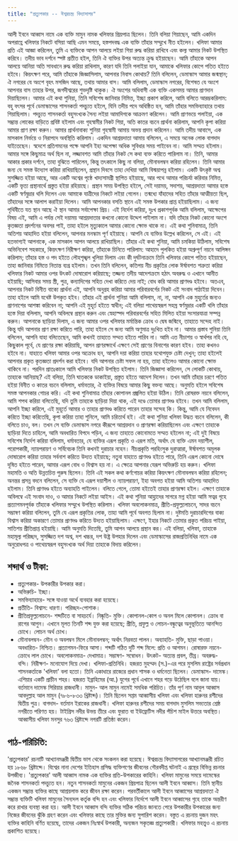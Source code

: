 ```yaml
---
title: "প্রত্যুপকার -- ঈশ্বরচন্দ্র বিদ্যাসাগর"
---
```

আলী ইবনে আব্বাস নামে এক ব্যক্তি মামুন নামক খলিফার প্রিয়পাত্র ছিলেন। তিনি বলিয়া গিয়াছেন, আমি একদিন অপরাহ্ণে খলিফার নিকটে বসিয়া আছি এমন সময়ে, হস্তপদবদ্ধ এক ব্যক্তি তাঁহার সম্মুখে নীত হইলেন। খলিফা আমার প্রতি এই আজ্ঞা করিলেন, তুমি এ ব্যক্তিকে আপন আলয়ে লইয়া গিয়া রুদ্ধ করিয়া রাখিবে এবং কল্য আমার নিকট উপস্থিত করিবে। তদীয় ভাব দর্শনে স্পষ্ট প্রতীত হইল, তিনি ঐ ব্যক্তির উপর অত্যন্ত ক্রুদ্ধ হইয়াছেন। আমি তাঁহাকে আপন আলয়ে আনিয়া অতি সাবধানে রুদ্ধ করিয়া রাখিলাম, কারণ যদি তিনি পলাইয়া যান, আমাকে খলিফার কোপে পতিত হইতে হইবে। কিয়ৎক্ষণ পরে, আমি তাঁহাকে জিজ্ঞাসিলাম, আপনার নিবাস কোথায়? তিনি বলিলেন, ডেমাস্কাস আমার জন্মস্থান; ঐ নগরের যে অংশে বৃহৎ মসজিদ আছে, তথায় আমার বাস। আমি বলিলাম, ডেমাস্কাস নগরের, বিশেষত যে অংশে আপনার বাস তাহার উপর, জগদীশ্বরের শুভদৃষ্টি থাকুক। ঐ অংশের অধিবাসী এক ব্যক্তি একসময় আমার প্রাণদান দিয়াছিলেন। আমার এই কথা শুনিয়া, তিনি সবিশেষ জানিবার নিমিত্ত, ইচ্ছা প্রকাশ করিলে, আমি বলিতে আরম্ভকরিলাম: বহু বৎসর পূর্বে ডেমাস্কাসের শাসনকর্তা পদচ্যুত হইলে, যিনি তদীয় পদে অধিষ্ঠিত হন, আমি তাঁহার সমভিব্যাহারে তথায় গিয়াছিলাম। পদচ্যুত শাসনকর্তা বহুসংখ্যক সৈন্য লইয়া আমাদিগকে আক্রমণ করিলেন। আমি প্রাণভয়ে পলাইয়া, এক সম্ভ্রান্ত লোকের বাড়িতে প্রবিষ্ট হইলাম এবং গৃহস্বামীর নিকট গিয়া, অতি কাতর বচনে প্রার্থনা করিলাম, আপনি কৃপা করিয়া আমার প্রাণ রক্ষা করুন। আমার প্রার্থনাবাক্য শুনিয়া গৃহস্বামী আমায় অভয় প্রদান করিলেন। আমি তদীয় আবাসে, এক মাসকাল নির্ভয়ে ও নিরাপদে অবস্থিতি করিলাম। 
একদিন আশ্রয়দাতা আমায় বলিলেন, এ সময়ে অনেক লোক বাগদাদ যাইতেছেন। স্বদেশে প্রতিগমনের পক্ষে আপনি ইহা অপেক্ষা অধিক সুবিধার সময় পাইবেন না। আমি সম্মত হইলাম। আমার সঙ্গে কিছুমাত্র অর্থ ছিল না, লজ্জাবশত আমি তাঁহার নিকট সে কথা ব্যক্ত করিতে পারিলাম না। তিনি, আমার আকার প্রকার দর্শনে, তাহা বুঝিতে পারিলেন, কিন্তু তৎকালে কিছু না বলিয়া, মৌনাবলম্বন করিয়া রহিলেন।
তিনি আমার জন্য যে সমস্ত উদ্যোগ করিয়া রাখিয়াছিলেন, প্রস্থান দিবসে তাহা দেখিয়া আমি বিস্ময়াপন্ন হইলাম। একটি উৎকৃষ্ট অশ্ব সুসজ্জিত হইয়া আছে, আর একটি অশ্বের পৃষ্ঠে খাদ্যসামগ্রী স্থাপিত হইয়াছে, আর পথে আমার পরিচর্যা করিবার নিমিত্ত, একটি ভৃত্য প্রস্থানার্থে প্রস্তুত হইয়া রহিয়াছে। প্রস্থান সময় উপস্থিত হইলে, সেই দয়াময়, সদাশয়, আশ্রয়দাতা আমার হস্তে একটি স্বর্ণমুদ্রার থলি দিলেন এবং আমাকে যাত্রীদের নিকটে লইয়া গেলেন। তন্মধ্যে যাঁহাদের সহিত তাঁহার আত্মীয়তা ছিল, তাঁহাদের সঙ্গে আলাপ করাইয়া দিলেন। আমি আপনকার বসতি স্থানে এই সমস্ত উপকার প্রাপ্ত হইয়াছিলাম। এ জন্য পৃথিবীতে যত স্থান আছে ঐ স্থান আমার সর্বাপেক্ষা প্রিয়।
এই নির্দেশ করিয়া, দুঃখ প্রকাশপূর্বক আমি বলিলাম, আক্ষেপের বিষয় এই, আমি এ পর্যন্ত সেই দয়াময় আশ্রয়দাতার কখনো কোনো উদ্দেশ পাইলাম না। যদি তাঁহার নিকট কোনো অংশে কৃতজ্ঞতা প্রদর্শনের অবসর পাই, তাহা হইলে মৃত্যুকালে আমার কোনো ক্ষোভ থাকে না। এই কথা শুনিবামাত্র, তিনি অতিশয় আহাদিত হইয়া বলিলেন, আপনার মনস্কাম পূর্ণ হইয়াছে। আপনি যে ব্যক্তির উল্লেখ করিলেন, সে এই। এই হতভাগ্যই আপনাকে, এক মাসকাল আপন আলয়ে রাখিয়াছিল।
তাঁহার এই কথা শুনিয়া, আমি চমকিয়া উঠিলাম, সবিশেষ অভিনিবেশ সহকারে, কিয়ৎক্ষণ নিরীক্ষণ করিয়া,
তাঁহাকে চিনিতে পারিলাম: আহাদে পুলকিত হইয়া অশ্রুপূর্ণ নয়নে আলিঙ্গন করিলাম; তাঁহার হস্ত ও পদ
হইতে লৌহশৃঙ্খল খুলিয়া দিলাম এবং কী দুর্ঘটনাক্রমে তিনি খলিফার কোপে পতিত হইয়াছেন, তাহা
জানিবার নিমিত্তে নিতান্ত ব্যগ্র হইলাম। তখন তিনি বলিলেন, কতিপয় নীচ প্রকৃতির লোক ঈর্ষাবশত শত্রুতা
করিয়া খলিফার নিকট আমার ওপর উৎকট দোষারোপ করিয়াছে; তজ্জন্য তদীয় আদেশক্রমে হঠাৎ অবরুদ্ধ
ও এখানে আনীত হইয়াছি; আসিবার সময় স্ত্রী, পুত্র, কন্যাদিগের সহিত দেখা করিতে দেয় নাই; বোধ করি
আমার প্রাণদণ্ড হইবে। অতএব, আপনার নিকট বিনীত বাক্যে প্রার্থনা এই, আপনি অনুগ্রহ করিয়া আমার
পরিবারবর্গের নিকট এই সংবাদ পাঠাইয়া দিবেন। তাহা হইলে আমি যথেষ্ট উপকৃত হইব।
তাঁহার এই প্রার্থনা শুনিয়া আমি বলিলাম, না, না, আপনি এক মুহূর্তের জন্যও প্রাণনাশের আশঙ্কা করিবেন না; আপনি এই মুহূর্ত হইতে স্বাধীন; এই বলিয়া পাথেয়স্বরূপ সহস্র স্বর্ণমুদ্রার একটি থলি তাঁহার হস্তে দিয়া বলিলাম, আপনি অবিলম্বে প্রস্থান করুন এবং স্নেহাস্পদ পরিবারবর্গের সহিত মিলিত হইয়া সংসারযাত্রা সম্পন্ন করুন। আপনাকে ছাড়িয়া দিলাম, এ জন্য আমার ওপর খলিফার মর্মান্তিক ক্রোধ ও দ্বেষ জন্মিবে, তাহাতে সন্দেহ নাই। কিন্তু যদি আপনার প্রাণ রক্ষা করিতে পারি, তাহা হইলে সে জন্য আমি অণুমাত্র দুঃখিত হইব না।
আমার প্রস্তাব শুনিয়া তিনি বলিলেন, আপনি যাহা বলিতেছেন, আমি কখনই তাহাতে সম্মত হইতে পারিব না। আমি এত নীচাশয় ও স্বার্থপর নহি যে, কিছুকাল পূর্বে, যে প্রাণের রক্ষা করিয়াছি, আপন প্রাণরক্ষার্থে এক্ষণে সেই প্রাণের বিনাশের কারণ হইব। তাহা কখনও হইবে না। যাহাতে খলিফা আমার ওপর অক্রোধ হন, আপনি দয়া করিয়া তাহার যথোপযুক্ত চেষ্টা দেখুন; তাহা হইলেই আপনার প্রকৃত কৃতজ্ঞতা প্রদর্শন করা হইবে। যদি আপনার চেষ্টা সফল না হয়, তাহা হইলেও আমার কোনো ক্ষোভ থাকিবে না।
পরদিন প্রাতঃকালে আমি খলিফার নিকট উপস্থিত হইলাম। তিনি জিজ্ঞাসা করিলেন, সে লোকটি কোথায়, তাহাকে আনিয়াছ? এই বলিয়া, তিনি ঘাতককে ডাকাইয়া, প্রস্তুত হইতে আদেশ দিলেন। তখন আমি তাঁহার চরণে পতিত হইয়া বিনীত ও কাতর বচনে বলিলাম, ধর্মাবতার, ঐ ব্যক্তির বিষয়ে আমার কিছু বক্তব্য আছে। অনুমতি হইলে সবিশেষ সমস্ত আপনকার গোচর করি। এই কথা শুনিবামাত্র তাঁহার কোপানল প্রজ্বলিত হইয়া উঠিল। তিনি রোষরক্ত নয়নে বলিলেন, আমি শপথ করিয়া বলিতেছি, যদি তুমি তাহাকে ছাড়িয়া দিয়া থাক, এই দণ্ডে তোমার প্রাণদণ্ড হইবে। তখন আমি বলিলাম, আপনি ইচ্ছা করিলে, এই মুহূর্তে আমার ও তাহার প্রাণদণ্ড করিতে পারেন তাহার সন্দেহ কি। কিন্তু, আমি যে নিবেদন করিতে ইচ্ছা করিতেছি, কৃপা করিয়া তাহা শুনিলে, আমি চরিতার্থ হই।
এই কথা শুনিয়া খলিফা উদ্ধত বচনে বলিলেন, কী বলিতে চাও, বল। তখন সে ব্যক্তি ডেমাস্কাস নগরে কীরূপে আশ্রয়দান ও প্রাণরক্ষা করিয়াছিলেন এবং এক্ষণে তাহাকে ছাড়িয়া দিতে চাহিলে, আমি অবধারিত বিপদে পড়িব, এ জন্য তাহাতে কোনোমতে সম্মত হইলেন না; এই দুই বিষয়ে সবিশেষ নির্দেশ করিয়া বলিলাম, ধর্মাবতার, যে ব্যক্তির এরূপ প্রকৃতি ও এরূপ মতি, অর্থাৎ যে ব্যক্তি এমন দয়াশীল, পরোপকারী, ন্যায়পরায়ণ ও সর্বিবেচক তিনি কখনই দুরাচার নহেন। নীচপ্রকৃতি পরহিংসুক দুরাত্মারা, ঈর্ষাবশত অমূলক দোষারোপ করিয়া তাহার সর্বনাশ করিতে উদ্যত হইয়াছে; নতুবা যাহাতে প্রাণদণ্ড হইতে পারে, তিনি এরূপ কোনো দোষে দূষিত হইতে পারেন, আমার এরূপ বোধ ও বিশ্বাস হয় না। এ ক্ষেত্রে আপনার যেরূপ অভিরুচি হয় করুন।
খলিফা মহামতি ও অতি উন্নতচিত্ত পুরুষ ছিলেন। তিনি এই সকল কথা কর্ণগোচর করিয়া কিয়ৎক্ষণ মৌনাবলম্বন করিয়া রহিলেন; অনন্তর প্রসন্ন বদনে বলিলেন, সে ব্যক্তি যে এরূপ দয়াশীল ও ন্যায়পরায়ণ, ইহা অবগত হইয়া আমি অতিশয় আহাদিত হইলাম। তিনি প্রাণদণ্ড হইতে অব্যাহতি পাইলেন। বলিতে গেলে, তোমা হইতেই তাহার প্রাণরক্ষা হইল। এক্ষণে তাহাকে অবিলম্বে এই সংবাদ দাও, ও আমার নিকটে লইয়া আইস।
এই কথা শুনিয়া আহ্লাদের সাগরে মগ্ন হইয়া আমি সত্বর গৃহে প্রত্যাগমনপূর্বক তাঁহাকে খলিফার সম্মুখে উপস্থিত করিলাম। খলিফা অবলোকনমাত্র, প্রীতি-প্রফুল্ললোচনে, সাদর বচনে সম্ভাষণ করিয়া বলিলেন, তুমি যে এরূপ প্রকৃতির লোক, তাহা আমি পূর্বে অবগত ছিলাম না। দুষ্টমতি দুরাচারদিগের বাক্য বিশ্বাস করিয়া অকারণে তোমার প্রাণদণ্ড করিতে উদ্যত হইয়াছিলাম। এক্ষণে, ইহার নিকটে তোমার প্রকৃত পরিচয় পাইয়া, সাতিশয় প্রীতিপ্রাপ্ত হইয়াছি। আমি অনুমতি দিতেছি, তুমি আপন আলয়ে প্রস্থান কর। এই বলিয়া, খলিফা, তাহাকে মহামূল্য পরিচ্ছদ, সুসজ্জিত দশ অশ্ব, দশ খচ্চর, দশ উষ্ট্র উপহার দিলেন এবং ডেমাস্কাসের রাজপ্রতিনিধির নামে এক অনুরোধপত্র ও পাথেয়স্বরূপ বহুসংখ্যক অর্থ দিয়া তাহাকে বিদায় করিলেন।

## শব্দার্থ ও টীকা: 
* প্রত্যুপকার- উপকারীর উপকার করা। 
* অভিরুচি- ইচ্ছা। 
* সমভিব্যাহারে- সঙ্গে যাওয়া অর্থে ব্যবহার করা হয়েছে। 
* প্রতীতি- বিশ্বাস: ধারণা। পরিচ্ছদ-পোশাক। 
* প্রীতিপ্রফুল্ললোচনে- শব্দটিতে বা সাহচর্যে। 
নিষ্কৃতি- মুক্তি। 
কোপানল-কোপ ও অনল মিলে কোপানল। ক্রোধ বা রাগের আগুন। এখানে মূলত তিনটি শব্দ যুক্ত করা হয়েছে; প্রীতি, প্রফুল্ল ও লোচন-বন্ধুত্বের অনুভূতিতে আনন্দিত চোখে। লোচন অর্থ চোখ। 
* মৌনাবলম্বন- মৌন ও অবলম্বন মিলে মৌনাবলম্বন; অর্থাৎ নিরবতা পালন। অব্যাহতি- মুক্তি, ছাড়া পাওয়া। অবধারিত- নিশ্চিত। প্রত্যাগমন-ফিরে আসা। শব্দটি গঠিত দুটি শব্দ মিলে: প্রতি ও আগমন। রোষারক্ত নয়নে- ক্রোধে লাল চোখে। অবলোকনমাত্র- দেখামাত্র। সম্ভাষণ- সম্বোধন। উৎকট- অত্যন্ত প্রবল, তীব্র। অবরুদ্ধ- বন্দি। নিরীক্ষণ- মনোযোগ দিয়ে দেখা। খলিফা-প্রতিনিধি। হজরত মুহম্মদ (স.)-এর পরে মুসলিম রাষ্ট্রের সর্বপ্রধান শাসনকর্তাকে 'খলিফা' বলা হতো। তিনি একাধারে রাজ্যের প্রধান শাসক ও ধর্মনেতা ছিলেন।
ডেমাস্কাস- দামেস্ক। এশিয়ার একটি প্রাচীন শহর। হজরত ইব্রাহিমের (আ.) যুগের পূর্বে এখানে শহর গড়ে উঠেছিল বলে জানা যায়। বর্তমানে দামেস্ক সিরিয়ার রাজধানী।
মামুন- আল মামুন নামেই সমধিক পরিচিত। তাঁর পূর্ণ নাম আবুল আব্বাস আবদুল্লাহ আল মামুন (৭৮৬-৮৩৩ খ্রিষ্টাব্দ)। তিনি ছিলেন সপ্তম আব্বাসীয় খলিফা এবং খলিফা হারুনর রশীদের দ্বিতীয় পুত্র।
বাগদাদ- বর্তমান ইরাকের রাজধানী। খলিফা হারুনর রশীদের সময় বাগদাদ মুসলিম সভ্যতার শ্রেষ্ঠ নগরীতে পরিণত হয়। টাইগ্রিস নদীর উভয় তীরে এবং ফুরাত বা ইউফ্রেটিস নদীর পঁচিশ মাইল উত্তরে অবস্থিত। আব্বাসীয় খলিফা মনসুর ৭৬৩ খ্রিষ্টাব্দে নগরটি প্রতিষ্ঠা করেন।

## পাঠ-পরিচিতি: 
'প্রত্যুপকার' রচনাটি আখ্যানমঞ্জরী দ্বিতীয় ভাগ থেকে সংকলন করা হয়েছে।
ঈশ্বরচন্দ্র বিদ্যাসাগরের আখ্যানমঞ্জরী রচিত হয় ১৮৬৮ খ্রিষ্টাব্দে। বিশ্বের নানা দেশের ইতিহাস প্রসিদ্ধ ব্যক্তিগণের জীবনের গৌরবদীপ্ত ঘটনাই এ গ্রন্থের বিভিন্ন রচনার উপজীব্য। 'প্রত্যুপকার' আলী আব্বাস নামক এক ব্যক্তির প্রতি-উপকারের কাহিনি। খলিফা মামুনের সময়ে দামেস্কের জনৈক শাসনকর্তা পদচ্যুত হন। নতুন শাসনকর্তা মামুনের একজন প্রিয়পাত্র ছিলেন আলী ইবনে আব্বাস। তিনি স্থানীয় একজন সম্ভ্রান্ত ব্যক্তির কাছে আশ্রয়লাভ করে জীবন রক্ষা করেন। পরবর্তীকালে আলী ইবনে আব্বাসের আশ্রয়দাতা ঐ সম্ভ্রান্ত ব্যক্তিটি খলিফা মামুনের সৈন্যদল কর্তৃক বন্দি হন এবং খলিফার নির্দেশে আলী ইবনে আব্বাসের গৃহে তাকে অন্তরীণ করে রাখার ব্যবস্থা করা হয়। আলী ইবনে আব্বাস বন্দি ব্যক্তির সঠিক পরিচয় জানতে পেরে উপকারীর উপকারের জন্য নিজের জীবনের ঝুঁকি গ্রহণ করেন এবং খলিফার কাছে তার মুক্তির জন্য সুপারিশ করেন। বস্তুত এ রচনায় দুজন মহৎ ব্যক্তির কাহিনি বর্ণিত হয়েছে, তাদের একজন নিঃস্বার্থ উপকারী, অন্যজন সকৃতজ্ঞ প্রত্যুপকারী। খলিফার মহত্ত্বও এ রচনায় প্রকাশিত হয়েছে।

